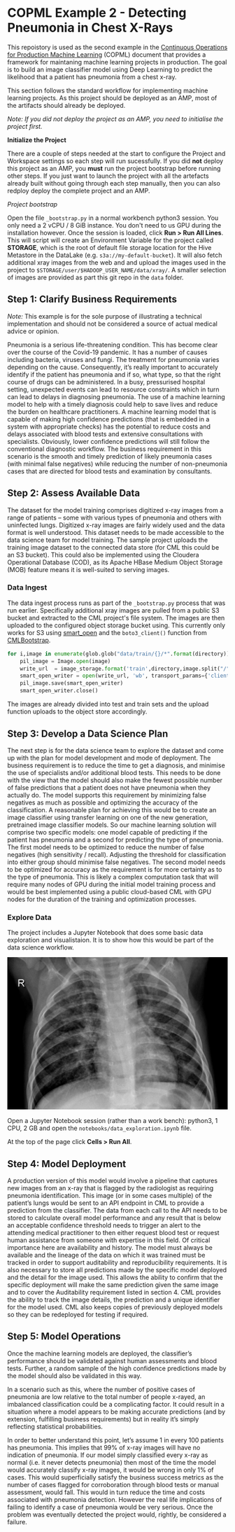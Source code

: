 # COPML Example 2 - Detecting Pneumonia in Chest X-Rays
This repoistory is used as the second example in the [Continuous Operations for Production Machine Learning](https://linktothis.com) (COPML) document that provides a framework for maintaning machine learning projects in production. The goal is to build an image classifier model using Deep Learning to predict the likelihood that a patient has pneumonia from a chest x-ray. 

This section follows the standard workflow for implementing machine learning projects. As this project should be deployed as an AMP, most of the artifacts should already be deployed. 

_Note: If you did not deploy the project as an AMP, you need to initialise the project first._

**Initialize the Project**

There are a couple of steps needed at the start to configure the Project and Workspace settings so each step will run sucessfully. If you did **not** deploy this project as an AMP, you **must** run the project bootstrap before running other steps. If you just want to launch the project with all the artefacts already built without going through each step manually, then you can also redploy deploy the complete project and an AMP.

*Project bootstrap*

Open the file `_bootstrap.py` in a normal workbench python3 session. You only need a 2 vCPU / 8 GiB instance. You don't need to us GPU during the installation however. Once the session is loaded, click **Run > Run All Lines**. This will script will create an Environment Variable for the project called **STORAGE**, which is the root of default file storage location for the Hive Metastore in the DataLake (e.g. `s3a://my-default-bucket`). It will also fetch additional xray images from the web and and upload the images used in the project to `$STORAGE/user/$HADOOP_USER_NAME/data/xray/`. A smaller selection of images are provided as part this git repo in the `data` folder.

## Step 1: Clarify Business Requirements
*Note:* This example is for the sole purpose of illustrating a technical implementation and should not be considered a source of actual medical advice or opinion. 

Pneumonia is a serious life-threatening condition. This has become clear over the course of the Covid-19 pandemic. It has a number of causes including bacteria, viruses and fungi. The treatment for pneumonia varies depending on the cause. Consequently, it’s really important to accurately identify if the patient has pneumonia and if so, what type, so that the right course of drugs can be administered. In a busy, pressurised hospital setting, unexpected events can lead to resource constraints which in turn can lead to delays in diagnosing pneumonia. The use of a machine learning model to help with a timely diagnosis could help to save lives and reduce the burden on healthcare practitioners. A machine learning model that is capable of making high confidence predictions (that is embedded in a system with appropriate checks) has the potential to reduce costs and delays associated with blood tests and extensive consultations with specialists. Obviously, lower confidence predictions will still follow the conventional diagnostic workflow. The business requirement in this scenario is the smooth and timely prediction of likely pneumonia cases (with minimal false negatives) while reducing the number of non-pneumonia cases that are directed for blood tests and examination by consultants.  

## Step 2: Assess Available Data
The dataset for the model training comprises digitized x-ray images from a range of patients – some with various types of pneumonia and others with uninfected lungs. Digitized x-ray images are fairly widely used and the data format is well understood. This dataset needs to be made accessible to the data science team for model training. The sample project uploads the training image dataset to the connected data store (for CML this could be an S3 bucket). This could also be implemented using the Cloudera Operational Database (COD), as its Apache HBase Medium Object Storage (MOB) feature means it is well-suited to serving images.

### Data Ingest
The data ingest process runs as part of the `_bootstrap.py` process that was run earlier. Specifically additional xray images are pulled from a public S3 bucket and extracted to the CML project's file system. The images are then uploaded to the configured object storage bucket using. This currently only works for S3 using [smart_open](https://github.com/RaRe-Technologies/smart_open) and the `boto3_client()` function from [CMLBootstrap](https://github.com/fletchjeff/cmlbootstrap).

``` python
for i,image in enumerate(glob.glob("data/train/{}/*".format(directory))):
    pil_image = Image.open(image)
    write_url  = image_storage.format('train',directory,image.split("/")[-1])
    smart_open_writer = open(write_url, 'wb', transport_params={'client': client})
    pil_image.save(smart_open_writer)
    smart_open_writer.close()
```
The images are already divided into test and train sets and the upload function uploads to the object store accordingly.

## Step 3: Develop a Data Science Plan
The next step is for the data science team to explore the dataset and come up with the plan for model development and mode of deployment. The business requirement is to reduce the time to get a diagnosis, and minimise the use of specialists and/or additional blood tests. This needs to be done with the view that the model should also make the fewest possible number of false predictions that a patient does not have pneumonia when they actually do.  The model supports this requirement by minimizing false negatives as much as possible and optimizing the accuracy of the classification. A reasonable plan for achieving this would be to create an image classifier using transfer learning on one of the new generation, pretrained image classifier models. So our machine learning solution will comprise two specific models: one model capable of predicting if the patient has pneumonia and a second for predicting the type of pneumonia. The first model needs to be optimized to reduce the number of false negatives (high sensitivity / recall). Adjusting the threshold for classification into either group should minimise false negatives. The second model needs to be optimized for accuracy as the requirement is for more certainty as to the type of pneumonia. This is likely a complex computation task that will require many nodes of GPU during the initial model training process and would be best implemented using a public cloud-based CML with GPU nodes for the duration of the training and optimization processes.

### Explore Data
The project includes a Jupyter Notebook that does some basic data exploration and visualistaion. It is to show how this would be part of the data science workflow.

![data](../images/person19_virus_50.jpeg)

Open a Jupyter Notebook session (rather than a work bench): python3, 1 CPU, 2 GB and open the `notebooks/data_exploration.ipynb` file. 

At the top of the page click **Cells > Run All**.


## Step 4: Model Deployment 
A production version of this model would involve a pipeline that captures new images from an x-ray that is flagged by the radiologist as requiring pneumonia identification. This image (or in some cases multiple) of the patient’s lungs would be sent to an API endpoint in CML to provide a prediction from the classifier. The data from each call to the API needs to be stored to calculate overall model performance and any result that is below an acceptable confidence threshold needs to trigger an alert to the attending medical practitioner to then either request blood test or request human assistance from someone with expertise in this field. Of critical importance here are availability and history. The model must always be available and the lineage of the data on which it was trained must be tracked in order to support auditability and reproducibility requirements. It is also necessary to store all predictions made by the specific model deployed and the detail for the image used. This allows the ability to confirm that the specific deployment will make the same prediction given the same image and to cover the Auditability requirement listed in section 4. CML provides the ability to track the image details, the prediction and a unique identifier for the model used. CML also keeps copies of previously deployed models so they can be redeployed for testing if required. 

## Step 5: Model Operations
Once the machine learning models are deployed, the classifier’s performance should be validated against human assessments and blood tests. Further, a random sample of the high confidence predictions made by the model should also be validated in this way. 

In a scenario such as this, where the number of positive cases of pneumonia are low relative to the total number of people x-rayed, an imbalanced classification could be a complicating factor. It could result in a situation where a model appears to be making accurate predictions (and by extension, fulfilling business requirements) but in reality it’s simply reflecting statistical probabilities. 

In order to better understand this point, let’s assume 1 in every 100 patients has pneumonia. This implies that 99% of x-ray images will have no indication of pneumonia. If our model simply classified every x-ray as normal (i.e. it never detects pneumonia) then most of the time the model would accurately classify x-ray images, it would be wrong in only 1% of cases. This would superficially satisfy the business success metrics as the number of cases flagged for corroboration through blood tests or manual assessment, would fall. This would in turn reduce the time and costs associated with pneumonia detection. However the real life implications of failing to identify a case of pneumonia would be very serious. Once the problem was eventually detected the project would, rightly, be considered a failure. 
